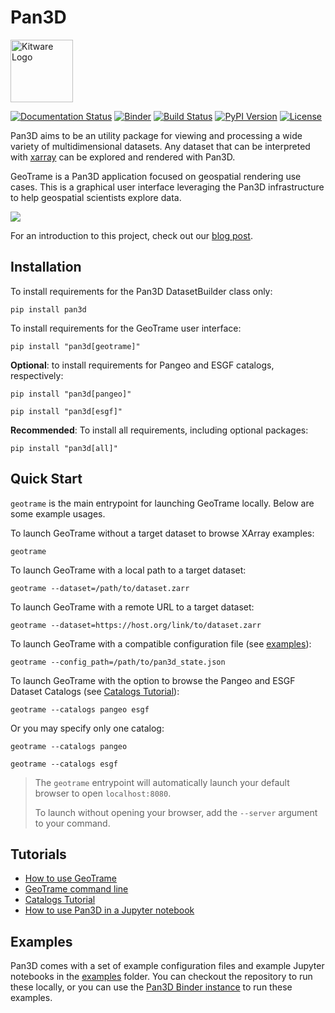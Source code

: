 # Pan3D

<img style="display: inline-block;" src="images/kitware.svg" alt="Kitware Logo" href="https://kitware.com" width="100">

[![Documentation Status][docs-image]][docs-link]
[![Binder][binder-image]][binder-link]
[![Build Status][GHAction-image]][GHAction-link]
[![PyPI Version][pypi-v-image]][pypi-v-link]
[![License][apache-license-image]][license-link]

Pan3D aims to be an utility package for viewing and processing a wide variety of multidimensional datasets. Any dataset that can be interpreted with [xarray][xarray-link] can be explored and rendered with Pan3D.

GeoTrame is a Pan3D application focused on geospatial rendering use cases. This is a graphical user interface leveraging the Pan3D infrastructure to help geospatial scientists explore data.

![](images/0.png)

For an introduction to this project, check out our [blog post][blog-post-link].


## Installation

To install requirements for the Pan3D DatasetBuilder class only:

    pip install pan3d

To install requirements for the GeoTrame user interface:

    pip install "pan3d[geotrame]"

**Optional**: to install requirements for Pangeo and ESGF catalogs, respectively:

    pip install "pan3d[pangeo]"

    pip install "pan3d[esgf]"

**Recommended**: To install all requirements, including optional packages:

    pip install "pan3d[all]"

## Quick Start

`geotrame` is the main entrypoint for launching GeoTrame locally. Below are some example usages.

To launch GeoTrame without a target dataset to browse XArray examples:

    geotrame

To launch GeoTrame with a local path to a target dataset:

    geotrame --dataset=/path/to/dataset.zarr

To launch GeoTrame with a remote URL to a target dataset:

    geotrame --dataset=https://host.org/link/to/dataset.zarr

To launch GeoTrame with a compatible configuration file (see [examples][examples-link]):

    geotrame --config_path=/path/to/pan3d_state.json

To launch GeoTrame with the option to browse the Pangeo and ESGF Dataset Catalogs (see [Catalogs Tutorial](tutorials/catalogs.md)):

    geotrame --catalogs pangeo esgf

Or you may specify only one catalog:

    geotrame --catalogs pangeo

    geotrame --catalogs esgf


> The `geotrame` entrypoint will automatically launch your default browser to open `localhost:8080`.
>
> To launch without opening your browser, add the `--server` argument to your command.


## Tutorials

- [How to use GeoTrame](tutorials/dataset_viewer.md)
- [GeoTrame command line](tutorials/command_line.md)
- [Catalogs Tutorial](tutorials/catalogs.md)
- [How to use Pan3D in a Jupyter notebook](tutorials/jupyter_notebook.md)

## Examples

Pan3D comes with a set of example configuration files and example Jupyter notebooks in the [examples][examples-link] folder. You can checkout the repository to run these locally, or you can use the [Pan3D Binder instance][binder-link] to run these examples.


<!-- Links -->
[docs-image]: https://readthedocs.org/projects/pan3d/badge/?version=latest
[docs-link]: https://pan3d.readthedocs.io/en/latest
[binder-image]: https://mybinder.org/badge_logo.svg
[binder-link]: https://mybinder.org/v2/gh/Kitware/pan3d/main?labpath=examples%2Fjupyter
[GHAction-image]: https://github.com/Kitware/pan3d/workflows/Test/badge.svg
[GHAction-link]: https://github.com/Kitware/pan3d/actions?query=event%3Apush+branch%3Amain
[pypi-v-image]: https://img.shields.io/pypi/v/pan3d.svg
[pypi-v-link]: https://pypi.org/project/pan3d/
[apache-license-image]: https://img.shields.io/badge/license-Apache%202-blue.svg
[license-link]: https://raw.githubusercontent.com/Kitware/pan3d/main/LICENSE
[xarray-link]: https://docs.xarray.dev/en/stable/user-guide/io.html
[blog-post-link]: https://www.kitware.com/kitware-introduces-pan3d-a-collaborative-interoperable-visualization-tool/
[examples-link]: https://github.com/Kitware/pan3d/tree/main/examples
